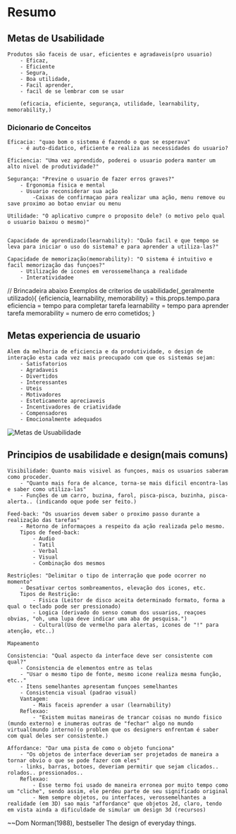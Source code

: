 # Resumo 
## Metas de Usabilidade

	Produtos são faceis de usar, eficientes e agradaveis(pro usuario)
		- Eficaz,
		- Eficiente
		- Segura,
		- Boa utilidade,
		- Facil aprender,
		- facil de se lembrar com se usar

		(eficacia, eficiente, segurança, utilidade, learnability, memorability,)

### Dicionario de Conceitos

	Eficacia: "quao bom o sistema é fazendo o que se esperava"
		- é auto-didatico, eficiente e realiza as necessidades do usuario?

	Eficiencia: "Uma vez aprendido, poderei o usuario podera manter um alto nivel de produtividade?"

	Segurança: "Previne o usuario de fazer erros graves?"
		- Ergonomia fisica e mental
		- Usuario reconsiderar sua ação
			-Caixas de confirmaçao para realizar uma ação, menu remove ou save proximo ao botao enviar ou menu 

	Utilidade: "O aplicativo cumpre o proposito dele? (o motivo pelo qual o usuario baixou o mesmo)"
		

	Capacidade de aprendizado(learnability): "Quão facil e que tempo se leva para iniciar o uso do sistema? e para aprender a utiliza-las?"

	Capacidade de memorização(memorability): "O sistema é intuitivo e facil memorização das funçoes?"
		- Utilização de icones em verossemelhança a realidade
		- Interatividadee 

// Brincadeira abaixo
Exemplos de criterios de usabilidade(_geralmente utilizado){
	{eficiencia, learnability, memorability} = this.props.tempo.para
	eficiencia = tempo para completar tarefa
	learnability = tempo para aprender tarefa
	 memorability = numero de erro cometidos;
}

## Metas experiencia de usuario

	Alem da melhoria de eficiencia e da produtividade, o design de interação esta cada vez mais preocupado com que os sistemas sejam:
		- Satisfatorios
		- Agradaveis
		- Divertidos
		- Interessantes
		- Uteis
		- Motivadores
		- Esteticamente apreciaveis
		- Incentivadores de criatividade
		- Compensadores
		- Emocionalmente adequados

![Metas de Usuabilidade](https://raw.githubusercontent.com/SnowLew/Other-Resume/master/Screenshot_11.png)

## Principios de usabilidade e design(mais comuns)

	Visibilidade: Quanto mais visivel as funçoes, mais os usuarios saberam como proceder.
		- "Quanto mais fora de alcance, torna-se mais dificil encontra-las e saber como utiliza-las"
		- Funções de um carro, buzina, farol, pisca-pisca, buzinha, pisca-alerta.. (indicando oque pode ser feito.)

	Feed-back: "Os usuarios devem saber o proximo passo durante a realização das tarefas"
		- Retorno de informaçoes a respeito da ação realizada pelo mesmo.
		Tipos de feed-back:
			- Audio
			- Tatil
			- Verbal
			- Visual
			- Combinação dos mesmos

	Restrições: "Delimitar o tipo de interração que pode ocorrer no momento"
		- Desativar certos sombreamentos, elevação dos icones, etc.
		Tipos de Restrição:
			- Fisica (Leitor de disco aceita determinado formato, forma a qual o teclado pode ser pressionado) 
			- Logica (derivado do senso comum dos usuarios, reaçoes obvias, "oh, uma lupa deve indicar uma aba de pesquisa.")
			- Cultural(Uso de vermelho para alertas, icones de "!" para atenção, etc..)
			
	Mapeamento

	Consistencia: "Qual aspecto da interface deve ser consistente com qual?"
		- Consistencia de elementos entre as telas
		- "Usar o mesmo tipo de fonte, mesmo icone realiza mesma função, etc.."
		- Itens semelhantes apresentam funçoes semelhantes
		- Consistencia visual (padrao visual)
		Vantagem:
			- Mais faceis aprender a usar (learnability)
		Reflexao:
			- "Existem muitas maneiras de trancar coisas no mundo fisico (mundo externo) e inumeras outras de "fechar" algo no mundo virtual(mundo interno)(o problem que os designers enfrentam é saber com qual deles ser consistente.)

	Affordance: "Dar uma pista de como o objeto funciona"
		- "Os objetos de interface deveriam ser projetados de maneira a tornar obvio o que se pode fazer com eles"
		- links, barras, botoes, deveriam permitir que sejam clicados.. rolados.. pressionados..
		Reflexao:
			- Esse termo foi usado de maneira erronea por muito tempo como um "cliche", sendo assim, ele perdeu parte de seu significado original
			- Nem sempre objetos, ou interfaces, verossemelhantes a realidade (em 3D) sao mais "affordance" que objetos 2d, claro, tendo em vista ainda a dificuldade de simular um design 3d (recursos)

~~Dom Norman(1988), bestseller The design of everyday things.

